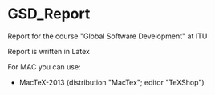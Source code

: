GSD_Report
==========

Report for the course "Global Software Development" at ITU

Report is written in Latex

For MAC you can use:
- MacTeX-2013 (distribution "MacTex"; editor "TeXShop")


